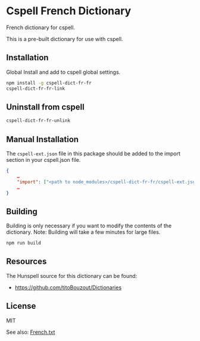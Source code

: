 # Cspell French Dictionary

French dictionary for cspell.

This is a pre-built dictionary for use with cspell.

## Installation

Global Install and add to cspell global settings.

```sh
npm install -g cspell-dict-fr-fr
cspell-dict-fr-fr-link
```

## Uninstall from cspell

```sh
cspell-dict-fr-fr-unlink
```

## Manual Installation

The `cspell-ext.json` file in this package should be added to the import section in your cspell.json file.
```json
{
    …
    "import": ["<path to node_modules>/cspell-dict-fr-fr/cspell-ext.json"],
    …
}
```

## Building

Building is only necessary if you want to modify the contents of the dictionary.  Note: Building will take a few minutes for large files.

```sh
npm run build
```

## Resources

The Hunspell source for this dictionary can be found:

* https://github.com/titoBouzout/Dictionaries

## License

MIT

See also: [French.txt](https://github.com/Jason3S/cspell-dicts/blob/master/fr_FR/French.txt)

